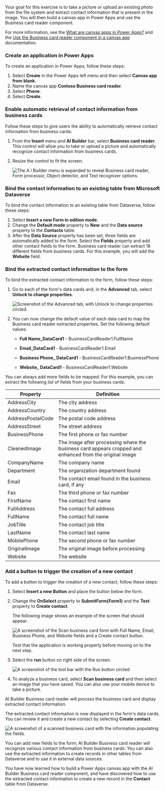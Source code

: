 Your goal for this exercise is to take a picture or upload an existing photo from the file system and extract contact information that is present in the image. You will then build a canvas app in Power Apps and use the Business card reader component. 

For more information, see the [What are canvas apps in Power Apps?](/powerapps/maker/canvas-apps/getting-started/?azure-portal=true) and the [Use the Business card reader component in a canvas app](/ai-builder/business-card-reader-component-in-powerapps/?azure-portal=true) documentation.

### Create an application in Power Apps

To create an application in Power Apps, follow these steps:

1. Select **Create** in the Power Apps left menu and then select **Canvas app from blank**.
2. Name the canvas app **Contoso Business card reader**.
3. Select **Phone**.
4. Select **Create**.

### Enable automatic retrieval of contact information from business cards

Follow these steps to give users the ability to automatically retrieve contact information from business cards:

1. From the **Insert** menu and **AI Builder** bar, select **Business card reader**. This control will allow you to take or upload a picture and automatically recognize contact information from business cards.
2. Resize the control to fit the screen.

    ![The A I Builder menu is expanded to reveal Business card reader, Form processor, Object detector, and Text recognizer options.](../media/image2.png)

### Bind the contact information to an existing table from Microsoft Dataverse

To bind the contact information to an existing table from Dataverse, follow these steps:

1. Select **Insert a new Form in edition mode**.
2. Change the **Default mode** property to **New** and the **Data source** property to the **Contacts** table.
3. After the **Data Source** property has been set, three fields are automatically added to the form. Select the **Fields** property and add other contact fields to the form. Business card reader can extract 18 different fields from business cards. For this example, you will add the **Website** field.

### Bind the extracted contact information to the form

To bind the extracted contact information to the form, follow these steps:

1. Go to each of the form's data cards and, in the **Advanced** tab, select **Unlock to change properties**.

    ![Screenshot of the Advanced tab, with Unlock to change properties circled.](../media/image3.png)

2. You can now change the default value of each data card to map the Business card reader extracted properties. Set the following default values:

   - **Full Name_DataCard1** - BusinessCardReader1.FullName

   - **Email_DataCard1** - BusinessCardReader1.Email

   - **Business Phone_ DataCard1** - BusinessCardReader1.BusinessPhone

   - **Website_ DataCard1** - BusinessCardReader1.Website

You can always add more fields to be mapped. For this example, you can extract the following list of fields from your business cards.

| Property          | Definition                                                                                              |
|-------------------|---------------------------------------------------------------------------------------------------------|
| AddressCity       | The city address                                                                                        |
| AddressCountry    | The country address                                                                                     |
| AddressPostalCode | The postal code address                                                                                 |
| AddressStreet     | The street address                                                                                      |
| BusinessPhone     | The first phone or fax number                                                                           |
| CleanedImage      | The image after processing where the business card appears cropped and enhanced from the original image |
| CompanyName       | The company name                                                                                        |
| Department        | The organization department found                                                                       |
| Email             | The contact email found in the business card, if any                                                    |
| Fax               | The third phone or fax number                                                                           |
| FirstName         | The contact first name                                                                                  |
| FullAddress       | The contact full address                                                                                |
| FullName          | The contact full name                                                                                   |
| JobTitle          | The contact job title                                                                                   |
| LastName          | The contact last name                                                                                   |
| MobilePhone       | The second phone or fax number                                                                          |
| OriginalImage     | The original image before processing                                                                    |
| Website           | The website                                                                                             |

### Add a button to trigger the creation of a new contact

To add a button to trigger the creation of a new contact, follow these steps:

1. Select **Insert a new Button** and place the button below the form.
2. Change the **OnSelect** property to **SubmitForm(Form1)** and the **Text** property to **Create contact**.

    The following image shows an example of the screen that should appear.

    ![A screenshot of the Scan business card form with Full Name, Email, Business Phone, and Website fields and a Create contact button.](../media/image4.png)

    Test that the application is working properly before moving on to the next step.

3. Select the **run** button on right side of the screen.

    ![A screenshot of the tool bar with the Run button circled.](../media/image5.png)

4. To analyze a business card, select **Scan business card** and then select an image that you have saved. You can also use your mobile device to take a picture.

AI Builder Business card reader will process the business card and display extracted contact information.

The extracted contact information is now displayed in the form's data cards. You can review it and create a new contact by selecting **Create contact**.

![A screenshot of a scanned business card with the information populating the fields.](../media/image6.png)

You can add new fields to the form; AI Builder Business card reader will recognize various contact information from business cards. You can also use the extracted information to create records in other tables from Dataverse and to use it in external data sources.

You have now learned how to build a Power Apps canvas app with the AI Builder Business card reader component, and have discovered how to use the extracted contact information to create a new record in the **Contact** table from Dataverse.
